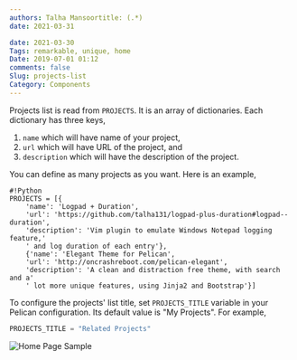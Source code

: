 ```yaml
---
authors: Talha Mansoortitle: (.*)
date: 2021-03-31

date: 2021-03-30
Tags: remarkable, unique, home
Date: 2019-07-01 01:12
comments: false
Slug: projects-list
Category: Components
---
```


Projects list is read from `PROJECTS`. It is an array of dictionaries. Each
dictionary has three keys,

1. `name` which will have name of your project,
1. `url` which will have URL of the project, and
1. `description` which will have the description of the project.

You can define as many projects as you want. Here
is an example,

    #!Python
    PROJECTS = [{
        'name': 'Logpad + Duration',
        'url': 'https://github.com/talha131/logpad-plus-duration#logpad--duration',
        'description': 'Vim plugin to emulate Windows Notepad logging feature,'
        ' and log duration of each entry'},
        {'name': 'Elegant Theme for Pelican',
        'url': 'http://oncrashreboot.com/pelican-elegant',
        'description': 'A clean and distraction free theme, with search and a'
        ' lot more unique features, using Jinja2 and Bootstrap'}]

To configure the projects' list title, set `PROJECTS_TITLE` variable in your Pelican configuration. Its default value is "My Projects". For example,

```python
PROJECTS_TITLE = "Related Projects"
```

![Home Page Sample]({static}/images/elegant-theme_home-page-features.png)
